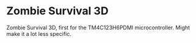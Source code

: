 # Zombie Survival 3D
Zombie Survival 3D, first for the TM4C123H6PDMI microcontroller. Might make it a lot less specific.
